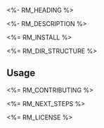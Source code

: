<!--[RM_HEADING]-->
<%- RM_HEADING %>

<!--[]-->
<!--[RM_DESCRIPTION]-->
<%- RM_DESCRIPTION %>

<!--[]-->

<!--[RM_INSTALL]-->
<%= RM_INSTALL %>

<!--[]-->

<!--[RM_DIR_STRUCTURE]-->
<%= RM_DIR_STRUCTURE %>

<!--[]-->

## Usage

<!--[RM_CONTRIBUTING]-->
<%= RM_CONTRIBUTING %>

<!--[]-->

<!--[RM_NEXT_STEPS]-->
<%= RM_NEXT_STEPS %>

<!--[]-->

<!--[RM_LICENSE]-->
<%= RM_LICENSE %>

<!--[]-->

